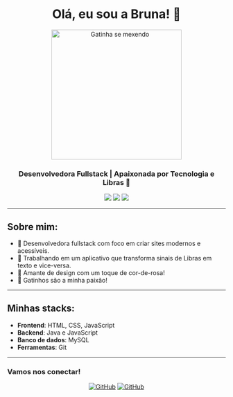 <h1 align="center">Olá, eu sou a Bruna! 👋</h1>

<p align="center">
  <img src="https://i.giphy.com/media/v1.Y2lkPTc5MGI3NjExZWE3aWRlajRoZWE0dmFwYnoxdzVpbHJpcWJhcTB3NnRnanRqdDM1OCZlcD12MV9pbnRlcm5hbF9naWZfYnlfaWQmY3Q9Zw/YV5Pj21ccojmMrHIHU/giphy.gif" alt="Gatinha se mexendo" width="300" height="300"/>
</p>

<h3 align="center">Desenvolvedora Fullstack | Apaixonada por Tecnologia e Libras 🖤</h3>

<p align="center">
  <img src="https://img.shields.io/badge/-HTML-E34F26?style=for-the-badge&logo=html5&logoColor=white"/>
  <img src="https://img.shields.io/badge/-CSS-1572B6?style=for-the-badge&logo=css3&logoColor=white"/>
  <img src="https://img.shields.io/badge/-JavaScript-F7DF1E?style=for-the-badge&logo=javascript&logoColor=black"/>

</p>

---

## Sobre mim:
- 🌸 Desenvolvedora fullstack com foco em criar sites modernos e acessíveis.
- 📱 Trabalhando em um aplicativo que transforma sinais de Libras em texto e vice-versa.
- 🎨 Amante de design com um toque de cor-de-rosa!
- 🐾 Gatinhos são a minha paixão!

---

## Minhas stacks:

- **Frontend**: HTML, CSS, JavaScript
- **Backend**: Java e JavaScript
- **Banco de dados**: MySQL
- **Ferramentas**: Git

---

### Vamos nos conectar!

<p align="center">
 <a href="https://github.com/BruProgramer/BruProgramer/edit/main/README.md" target="_blank"><img src="https://img.shields.io/badge/GitHub-FF69B4?style=for-the-badge&logo=github&logoColor=white" alt="GitHub"/></a>
 <a href="https://github.com/BruProgramer/BruProgramer/edit/main/README.md" target="_blank"><img src="https://img.shields.io/badge/GitHub-FF69B4?style=for-the-badge&logo=github&logoColor=white" alt="GitHub"/></a>
</p>
